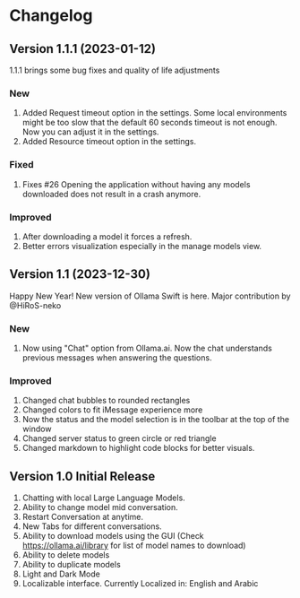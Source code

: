 # Changelog
## Version 1.1.1 (2023-01-12)
1.1.1 brings some bug fixes and quality of life adjustments
### New
1. Added Request timeout option in the settings. Some local environments might be too slow that the default 60 seconds
timeout is not enough. Now you can adjust it in the settings.
2. Added Resource timeout option in the settings.

### Fixed
1. Fixes #26 Opening the application without having any models downloaded does not result in a crash anymore. 

### Improved
1. After downloading a model it forces a refresh.
2. Better errors visualization especially in the manage models view.

## Version 1.1 (2023-12-30)
Happy New Year! 
New version of Ollama Swift is here. Major contribution by @HiRoS-neko
### New
1. Now using "Chat" option from Ollama.ai. Now the chat understands previous messages when answering the questions.

### Improved
1. Changed chat bubbles to rounded rectangles
2. Changed colors to fit iMessage experience more
3. Now the status and the model selection is in the toolbar at the top of the window
4. Changed server status to green circle or red triangle
5. Changed markdown to highlight code blocks for better visuals.

## Version 1.0 Initial Release
1. Chatting with local Large Language Models.
2. Ability to change model mid conversation.
3. Restart Conversation at anytime.
4. New Tabs for different conversations.
5. Ability to download models using the GUI (Check https://ollama.ai/library for list of model names to download)
6. Ability to delete models
7. Ability to duplicate models
8. Light and Dark Mode
9. Localizable interface. Currently Localized in: English and Arabic